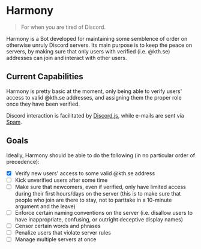 # Harmony

> For when you are tired of Discord.

Harmony is a Bot developed for maintaining some semblence of order on otherwise unruly Discord servers. Its main purpose is to keep the peace on servers, by making sure that only users with verified (i.e. @kth.se) addresses can join and interact with other users.

## Current Capabilities

Harmony is pretty basic at the moment, only being able to verify users' access to valid @kth.se addresses, and assigning them the proper role once they have been verified.

Discord interaction is facilitated by [Discord.js](https://discord.js.org/), while e-mails are sent via [Spam](https://github.com/datasektionen/spam).

## Goals

Ideally, Harmony should be able to do the following (in no particular order of precedence):
- [x] Verify new users' access to some valid @kth.se address
- [ ] Kick unverified users after some time
- [ ] Make sure that newcomers, even if verified, only have limited access during their first hours/days on the server (this is to make sure that people who join are there to stay, not to parttake in a 10-minute argument and the leave)
- [ ] Enforce certain naming conventions on the server (i.e. disallow users to have inappropriate, confusing, or outright deceptive display names)
- [ ] Censor certain words and phrases
- [ ] Penalize users that violate server rules
- [ ] Manage multiple servers at once

